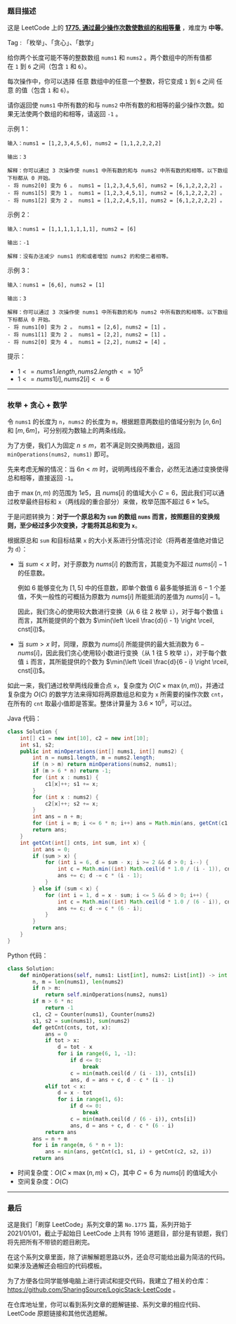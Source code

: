### 题目描述

这是 LeetCode 上的 **[1775. 通过最少操作次数使数组的和相等量]()** ，难度为 **中等**。

Tag : 「枚举」、「贪心」、「数学」



给你两个长度可能不等的整数数组 `nums1` 和 `nums2` 。两个数组中的所有值都在 `1` 到 `6` 之间（包含 `1` 和 `6`）。

每次操作中，你可以选择 任意 数组中的任意一个整数，将它变成 `1` 到 `6` 之间 任意 的值（包含 `1` 和 `6`）。

请你返回使 `nums1` 中所有数的和与 `nums2` 中所有数的和相等的最少操作次数。如果无法使两个数组的和相等，请返回 `-1` 。

示例 1：
```
输入：nums1 = [1,2,3,4,5,6], nums2 = [1,1,2,2,2,2]

输出：3

解释：你可以通过 3 次操作使 nums1 中所有数的和与 nums2 中所有数的和相等。以下数组下标都从 0 开始。
- 将 nums2[0] 变为 6 。 nums1 = [1,2,3,4,5,6], nums2 = [6,1,2,2,2,2] 。
- 将 nums1[5] 变为 1 。 nums1 = [1,2,3,4,5,1], nums2 = [6,1,2,2,2,2] 。
- 将 nums1[2] 变为 2 。 nums1 = [1,2,2,4,5,1], nums2 = [6,1,2,2,2,2] 。
```
示例 2：
```
输入：nums1 = [1,1,1,1,1,1,1], nums2 = [6]

输出：-1

解释：没有办法减少 nums1 的和或者增加 nums2 的和使二者相等。
```
示例 3：
```
输入：nums1 = [6,6], nums2 = [1]

输出：3

解释：你可以通过 3 次操作使 nums1 中所有数的和与 nums2 中所有数的和相等。以下数组下标都从 0 开始。
- 将 nums1[0] 变为 2 。 nums1 = [2,6], nums2 = [1] 。
- 将 nums1[1] 变为 2 。 nums1 = [2,2], nums2 = [1] 。
- 将 nums2[0] 变为 4 。 nums1 = [2,2], nums2 = [4] 。
```

提示：
* $1 <= nums1.length, nums2.length <= 10^5$
* $1 <= nums1[i], nums2[i] <= 6$

---

### 枚举 + 贪心 + 数学

令 `nums1` 的长度为 `n`，`nums2` 的长度为 `m`，根据题意两数组的值域分别为 $[n, 6n]$ 和 $[m, 6m]$，可分别视为数轴上的两条线段。

为了方便，我们人为固定 $n\leq m$，若不满足则交换两数组，返回 `minOperations(nums2, nums1)` 即可。

先来考虑无解的情况：当  $6n < m$ 时，说明两线段不重合，必然无法通过变换使得总和相等，直接返回 `-1`。

由于 $\max(n, m)$ 的范围为 $1e5$，且 $nums[i]$ 的值域大小 $C = 6$，因此我们可以通过枚举最终目标和 `x`（两线段的重合部分）来做，枚举范围不超过 $6 \times 1e5$。

于是问题转换为：**对于一个原总和为 `sum` 的数组 `nums` 而言，按照题目的变换规则，至少经过多少次变换，才能将其总和变为 `x`**。

根据原总和 `sum` 和目标结果 `x` 的大小关系进行分情况讨论（将两者差值绝对值记为 `d`）：

* 当 $sum < x$ 时，对于原数为 $nums[i]$ 的数而言，其能变为不超过 $nums[i] - 1$ 的任意数。

  例如 $6$ 能够变化为 $[1, 5]$ 中的任意数，即单个数值 $6$ 最多能够抵消 $6 - 1$ 个差值，不失一般性的可概括为原数为 $nums[i]$ 所能抵消的差值为 $nums[i] - 1$。

  因此，我们贪心的使用较大数进行变换（从 $6$ 往 $2$ 枚举 `i`），对于每个数值 `i` 而言，其所能提供的个数为 $\min(\left \lceil \frac{d}{i - 1} \right \rceil, cnst[i])$。

* 当 $sum > x$ 时，同理，原数为 $nums[i]$ 所能提供的最大抵消数为 $6 - nums[i]$，因此我们贪心使用较小数进行变换（从 $1$ 往 $5$ 枚举 `i`），对于每个数值 `i` 而言，其所能提供的个数为 $\min(\left \lceil \frac{d}{6 - i} \right \rceil, cnst[i])$。

如此一来，我们通过枚举两线段重合点 `x`，复杂度为 $O(C \times \max(n, m))$，并通过复杂度为 $O(C)$ 的数学方法来得知将两原数组总和变为 `x` 所需要的操作次数 `cnt`，在所有的 `cnt` 取最小值即是答案。整体计算量为 $3.6 \times 10^6$，可以过。


Java 代码：
```Java
class Solution {
    int[] c1 = new int[10], c2 = new int[10];
    int s1, s2;
    public int minOperations(int[] nums1, int[] nums2) {
        int n = nums1.length, m = nums2.length;
        if (n > m) return minOperations(nums2, nums1);
        if (m > 6 * n) return -1;
        for (int x : nums1) {
            c1[x]++; s1 += x;
        }
        for (int x : nums2) {
            c2[x]++; s2 += x;
        }
        int ans = n + m;
        for (int i = m; i <= 6 * n; i++) ans = Math.min(ans, getCnt(c1, s1, i) + getCnt(c2, s2, i));
        return ans;
    }
    int getCnt(int[] cnts, int sum, int x) {
        int ans = 0;
        if (sum > x) {
            for (int i = 6, d = sum - x; i >= 2 && d > 0; i--) {
                int c = Math.min((int) Math.ceil(d * 1.0 / (i - 1)), cnts[i]);
                ans += c; d -= c * (i - 1);
            }
        } else if (sum < x) {
            for (int i = 1, d = x - sum; i <= 5 && d > 0; i++) {
                int c = Math.min((int) Math.ceil(d * 1.0 / (6 - i)), cnts[i]);
                ans += c; d -= c * (6 - i);
            }
        }
        return ans;
    }
}
```
Python 代码：
```Python 
class Solution:
    def minOperations(self, nums1: List[int], nums2: List[int]) -> int:
        n, m = len(nums1), len(nums2)
        if n > m:
            return self.minOperations(nums2, nums1)
        if m > 6 * n:
            return -1
        c1, c2 = Counter(nums1), Counter(nums2)
        s1, s2 = sum(nums1), sum(nums2)
        def getCnt(cnts, tot, x):
            ans = 0
            if tot > x:
                d = tot - x
                for i in range(6, 1, -1):
                    if d <= 0:
                        break
                    c = min(math.ceil(d / (i - 1)), cnts[i])
                    ans, d = ans + c, d - c * (i - 1)
            elif tot < x:
                d = x - tot
                for i in range(1, 6):
                    if d <= 0:
                        break
                    c = min(math.ceil(d / (6 - i)), cnts[i])
                    ans, d = ans + c, d - c * (6 - i)
            return ans
        ans = n + m
        for i in range(m, 6 * n + 1):
            ans = min(ans, getCnt(c1, s1, i) + getCnt(c2, s2, i))
        return ans
```
* 时间复杂度：$O(C \times \max(n, m) \times C)$，其中 $C = 6$ 为 $nums[i]$ 的值域大小
* 空间复杂度：$O(C)$

---

### 最后

这是我们「刷穿 LeetCode」系列文章的第 `No.1775` 篇，系列开始于 2021/01/01，截止于起始日 LeetCode 上共有 1916 道题目，部分是有锁题，我们将先把所有不带锁的题目刷完。

在这个系列文章里面，除了讲解解题思路以外，还会尽可能给出最为简洁的代码。如果涉及通解还会相应的代码模板。

为了方便各位同学能够电脑上进行调试和提交代码，我建立了相关的仓库：https://github.com/SharingSource/LogicStack-LeetCode 。

在仓库地址里，你可以看到系列文章的题解链接、系列文章的相应代码、LeetCode 原题链接和其他优选题解。

